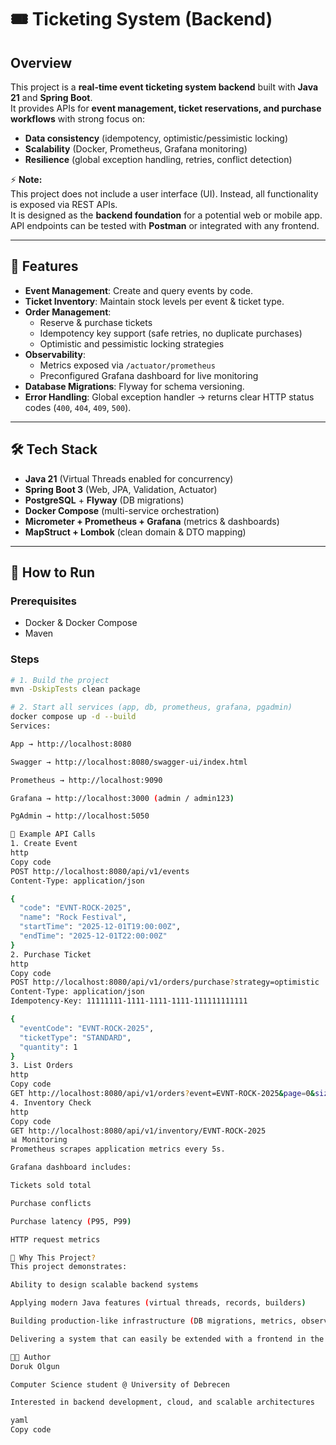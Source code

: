 # 🎟️ Ticketing System (Backend)

## Overview
This project is a **real-time event ticketing system backend** built with **Java 21** and **Spring Boot**.  
It provides APIs for **event management, ticket reservations, and purchase workflows** with strong focus on:
- **Data consistency** (idempotency, optimistic/pessimistic locking)
- **Scalability** (Docker, Prometheus, Grafana monitoring)
- **Resilience** (global exception handling, retries, conflict detection)

⚡ **Note:**  
This project does not include a user interface (UI). Instead, all functionality is exposed via REST APIs.  
It is designed as the **backend foundation** for a potential web or mobile app. API endpoints can be tested with **Postman** or integrated with any frontend.

---

## 🔑 Features
- **Event Management**: Create and query events by code.
- **Ticket Inventory**: Maintain stock levels per event & ticket type.
- **Order Management**:
    - Reserve & purchase tickets
    - Idempotency key support (safe retries, no duplicate purchases)
    - Optimistic and pessimistic locking strategies
- **Observability**:
    - Metrics exposed via `/actuator/prometheus`
    - Preconfigured Grafana dashboard for live monitoring
- **Database Migrations**: Flyway for schema versioning.
- **Error Handling**: Global exception handler → returns clear HTTP status codes (`400`, `404`, `409`, `500`).

---

## 🛠️ Tech Stack
- **Java 21** (Virtual Threads enabled for concurrency)
- **Spring Boot 3** (Web, JPA, Validation, Actuator)
- **PostgreSQL** + **Flyway** (DB migrations)
- **Docker Compose** (multi-service orchestration)
- **Micrometer + Prometheus + Grafana** (metrics & dashboards)
- **MapStruct + Lombok** (clean domain & DTO mapping)

---

## 🚀 How to Run

### Prerequisites
- Docker & Docker Compose
- Maven

### Steps
```bash
# 1. Build the project
mvn -DskipTests clean package

# 2. Start all services (app, db, prometheus, grafana, pgadmin)
docker compose up -d --build
Services:

App → http://localhost:8080

Swagger → http://localhost:8080/swagger-ui/index.html

Prometheus → http://localhost:9090

Grafana → http://localhost:3000 (admin / admin123)

PgAdmin → http://localhost:5050

📡 Example API Calls
1. Create Event
http
Copy code
POST http://localhost:8080/api/v1/events
Content-Type: application/json

{
  "code": "EVNT-ROCK-2025",
  "name": "Rock Festival",
  "startTime": "2025-12-01T19:00:00Z",
  "endTime": "2025-12-01T22:00:00Z"
}
2. Purchase Ticket
http
Copy code
POST http://localhost:8080/api/v1/orders/purchase?strategy=optimistic
Content-Type: application/json
Idempotency-Key: 11111111-1111-1111-1111-111111111111

{
  "eventCode": "EVNT-ROCK-2025",
  "ticketType": "STANDARD",
  "quantity": 1
}
3. List Orders
http
Copy code
GET http://localhost:8080/api/v1/orders?event=EVNT-ROCK-2025&page=0&size=10
4. Inventory Check
http
Copy code
GET http://localhost:8080/api/v1/inventory/EVNT-ROCK-2025
📊 Monitoring
Prometheus scrapes application metrics every 5s.

Grafana dashboard includes:

Tickets sold total

Purchase conflicts

Purchase latency (P95, P99)

HTTP request metrics

🎯 Why This Project?
This project demonstrates:

Ability to design scalable backend systems

Applying modern Java features (virtual threads, records, builders)

Building production-like infrastructure (DB migrations, metrics, observability)

Delivering a system that can easily be extended with a frontend in the future.

👨‍💻 Author
Doruk Olgun

Computer Science student @ University of Debrecen

Interested in backend development, cloud, and scalable architectures

yaml
Copy code
